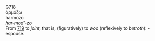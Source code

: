 <body>
  <p>G718<br>  ἁρμόζω  <br> harmozō  <br><i>har-mod‘-zo </i><br>From <a href="g0719.htm">719</a>  to <i>joint</i>, that is, (figuratively) to <i>woo</i> (reflexively to <i>betroth</i>): - espouse.<br></p>
 </body>